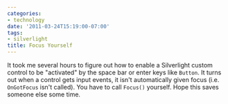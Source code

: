 ```yaml
---
categories:
- technology
date: '2011-03-24T15:19:00-07:00'
tags:
- silverlight
title: Focus Yourself
---
```


It took me several hours to figure out how to enable a Silverlight custom control to be "activated" by the space bar or enter keys like `Button`. It turns out when a control gets input events, it isn't automatically given focus (i.e. `OnGotFocus` isn't called). You have to call `Focus()` yourself. Hope this saves someone else some time.
